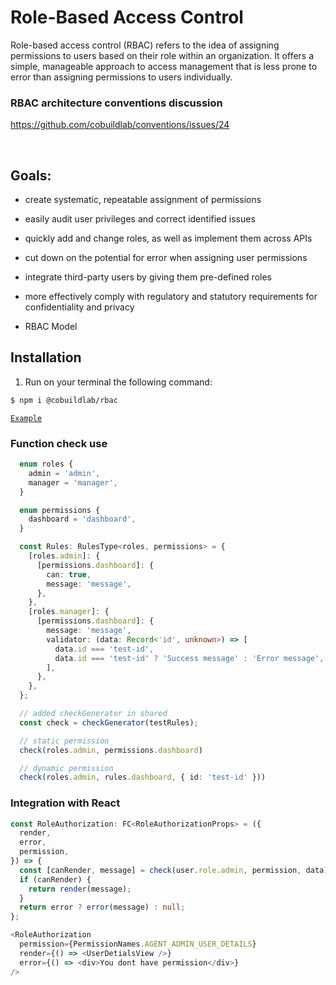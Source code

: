 # Role-Based Access Control

  Role-based access control (RBAC) refers to the idea of assigning permissions to users based on their role within an organization. It offers a simple, manageable approach to access management that is less prone to error than assigning permissions to users individually.

### RBAC architecture conventions discussion
  https://github.com/cobuildlab/conventions/issues/24

<br/>

## Goals:

- create systematic, repeatable assignment of permissions

- easily audit user privileges and correct identified issues

- quickly add and change roles, as well as implement them across APIs

- cut down on the potential for error when assigning user permissions

- integrate third-party users by giving them pre-defined roles

- more effectively comply with regulatory and statutory requirements for confidentiality and privacy

- RBAC Model


## Installation

1. Run on your terminal the following command:

```sh
$ npm i @cobuildlab/rbac
```

[`Example`](#Examples)

### Function check use
```typescript
  enum roles {
    admin = 'admin',
    manager = 'manager',
  }

  enum permissions {
    dashboard = 'dashboard',
  }

  const Rules: RulesType<roles, permissions> = {
    [roles.admin]: {
      [permissions.dashboard]: {
        can: true,
        message: 'message',
      },
    },
    [roles.manager]: {
      [permissions.dashboard]: {
        message: 'message',
        validator: (data: Record<'id', unknown>) => [
          data.id === 'test-id',
          data.id === 'test-id' ? 'Success message' : 'Error message',
        ],
      },
    },
  };

  // added checkGenerator in shared 
  const check = checkGenerator(testRules);

  // static permission
  check(roles.admin, permissions.dashboard)

  // dynamic permission
  check(roles.admin, rules.dashboard, { id: 'test-id' }))
```

### Integration with React

```typescript
const RoleAuthorization: FC<RoleAuthorizationProps> = ({
  render,
  error,
  permission,
}) => {
  const [canRender, message] = check(user.role.admin, permission, data);
  if (canRender) {
    return render(message);
  }
  return error ? error(message) : null;
};
```

```typescript
<RoleAuthorization
  permission={PermissionNames.AGENT_ADMIN_USER_DETAILS}
  render={() => <UserDetialsView />}
  error={() => <div>You dont have permission</div>}
/>
```